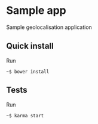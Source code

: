 # Sample app

Sample geolocalisation application

## Quick install
Run

    ~$ bower install

## Tests
Run

    ~$ karma start
